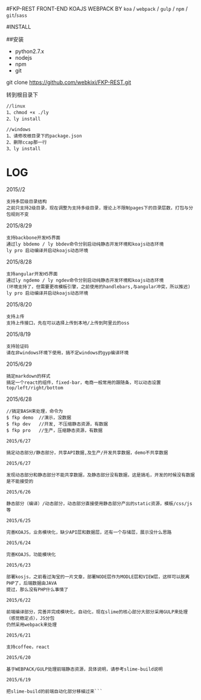 #FKP-REST
FRONT-END KOAJS WEBPACK
BY `koa` / `webpack` / `gulp` / `npm` / `git`/`sass`

#INSTALL

##安装
 - python2.7.x
 - nodejs
 - npm
 - git

git clone https://github.com/webkixi/FKP-REST.git

转到根目录下
```
//linux
1、chmod +x ./ly
2、ly install

//windows
1、请修改根目录下的package.json
2、删除ccap那一行
3、ly install
```


# LOG
2015//2
```
支持多层级目录结构
之前只支持2级目录，现在调整为支持多级目录，理论上不限制pages下的目录层数，打包与分包规则不变
```
2015/8/29
```
支持backbone开发H5界面
通过ly bbdemo / ly bbdev命令分别启动纯静态开发环境和koajs动态环境
ly pro 启动编译并启动koajs动态环境
```
2015/8/28
```
支持angular开发H5界面
通过ly ngdemo / ly ngdev命令分别启动纯静态开发环境和koajs动态环境
(环境支持了，但需要更改模板引擎，之前使用的handlebars,与angular冲突，所以推迟)
ly pro 启动编译并启动koajs动态环境
```
2015/8/20
```
支持上传
支持上传接口，先在可以选择上传到本地/上传到阿里云的oss
```
2015/8/19
```
支持验证码
请在非windows环境下使用，搞不定windows的gyp编译环境
```
2015/6/29
```
搞定markdown的样式
搞定一个react的组件，fixed-bar，电商一般常用的跟随条，可以动态设置top/left/right/bottom
```

2015/6/28
```
//搞定BASH来处理，命令为
$ fkp demo  //演示，没数据
$ fkp dev   //开发, 不压缩静态资源，有数据
$ fkp pro   //生产，压缩静态资源，有数据
```

`2015/6/27`
```
搞定动态部分/静态部分，共享API数据,及生产/开发共享数据，demo不共享数据
```

`2015/6/27`
```
发现动态部分和静态部分不能共享数据，及静态部分没有数据，这是搞毛，开发的时候没有数据是不能接受的
```

`2015/6/26`
```
静态部分（编译）/动态部分，动态部分直接使用静态部分产出的static资源，模板/css/js等
```

`2015/6/25`
```
完善KOAJS，业务模块化，缺少API层和数据层，还有一个存储层，展示没什么思路
```

`2015/6/24`
```
完善KOAJS，功能模块化
```

`2015/6/23`
```
部署kosjs，之前看过淘宝的一片文章，部署NODE层作为MODLE层和VIEW层，这样可以脱离PHP了，后端数据由JAVA
提过，那么没有PHP什么事情了
```

`2015/6/22`
```
前端编译部分，完善并完成模块化，自动化，现在slime的核心部分大部分采用GULP来处理（感觉稳定点），JS分包
仍然采用webpack来处理
```

`2015/6/21`
```
支持coffee，react
```

`2015/6/20`
```
基于WEBPACK/GULP处理前端静态资源，具体说明，请参考slime-build说明
```

`2015/6/19`
```
把slime-build的前端自动化部分移植过来```
